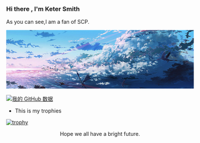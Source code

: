 ### Hi there , I'm Keter Smith

As you can see,I am a fan of SCP.

![image-20201207090907803](README.assets/image-20201207090907803.png)

[![我的 GitHub 数据](https://github-readme-stats.vercel.app/api?username=Jupiter-king)]()

- This is my trophies

[![trophy](https://github-profile-trophy.vercel.app/?username=Jupiter-king)](https://github.com/ryo-ma/github-profile-trophy)


<center>Hope we all have a bright future.</center>

